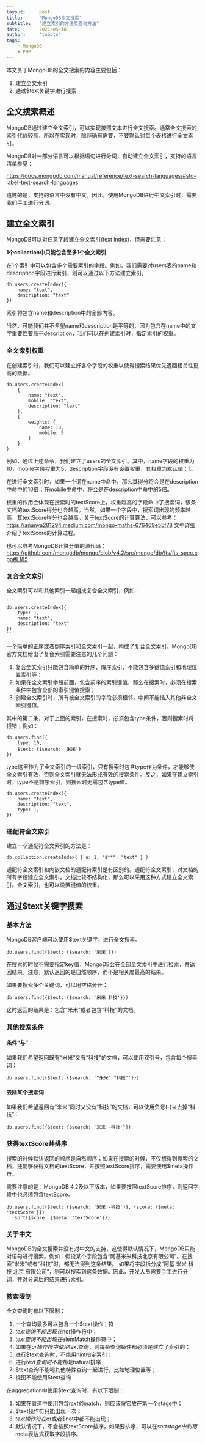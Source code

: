 ```yaml
---
layout:     post
title:      "MongoDB全文搜索"
subtitle:   "建立索引的方法及查询方法"
date:       2021-05-18
author:     "toboto"
tags:
    - MongoDB
    - PHP
---
```


本文关于MongoDB的全文搜索的内容主要包括：
1. 建立全文索引
2. 通过$text关键字进行搜索

## 全文搜索概述

MongoDB通过建立全文索引，可以实现按照文本进行全文搜索。通常全文搜索的索引代价较高，所以在实现时，除非确有需要，不要默认对每个表格进行全文索引。

MongoDB对一部分语言可以根据语句进行分词，自动建立全文索引，支持的语言清单参见：

https://docs.mongodb.com/manual/reference/text-search-languages/#std-label-text-search-languages

遗憾的是，支持的语言中没有中文。因此，使用MongoDB进行中文索引时，需要我们手工进行分词。

## 建立全文索引

MongoDB可以对任意字段建立全文索引(text index)，但需要注意：

 __1个collection中只能包含至多1个全文索引__ 

在1个索引中可以包含多个需要索引的字段。例如，我们需要对users表的name和description字段进行索引，则可以通过以下方法建立索引。

```
db.users.createIndex({     
    name: "text",     
    description: "text"   
})
```
索引将包含name和description中的全部内容。

当然，可能我们并不希望name和description是平等的，因为包含在name中的文字重要性要高于description，我们可以在创建索引时，指定索引的权重。

### 全文索引权重

在创建索引时，我们可以建立好各个字段的权重以使得搜索结果优先返回相关性更高的数据。

```
db.users.createIndex(
	{     
		name: "text",     
		mobile: "text",     
		description: "text"   
	},   
	{     
		weights: {       
			name: 10,       
			mobile: 5     
		}
	}
)
``` 
例如，通过上述命令，我们建立了users的全文索引。其中，name字段的权重为10，mobile字段权重为5，description字段没有设置权重，其权重为默认值：1。

在进行全文索引时，如果一个词在name中命中，那么其得分将会是在description中命中的10倍；在mobile中命中，将会是在description中命中的5倍。

权重的作用会体现在搜索时的textScore上，权重越高的字段命中了搜索词，该条文档的textScore得分也会越高。当然，如果一个字段中，搜索词出现的频率越高，其textScore得分也会越高。关于textScore的计算算法，可以参考：https://ananya281294.medium.com/mongo-maths-676469e55f78 文中详细介绍了textScore的计算过程。

也可以参考MongoDB计算分值的源代码；https://github.com/mongodb/mongo/blob/v4.2/src/mongo/db/fts/fts_spec.cpp#L185


### 复合全文索引

全文索引可以和其他索引一起组成复合全文索引，例如：

	```
	db.users.createIndex({ 
	    type: 1,    
	    name: "text",     
	    description: "text"   
	})
	```

一个简单的正序或者倒序索引和全文索引一起，构成了复合全文索引。MongoDB官方文档给出了复合索引需要注意的几个问题：


 1. 复合全文索引只能包含简单的升序、降序索引，不能包含多键值索引和地理位置索引等；
 2. 如果在全文索引字段前面，包含前序的索引键值，那么在搜索时，必须在搜索条件中包含全部的索引键值搜索；
 3. 创建全文索引时，所有被全文索引的字段必须相邻，中间不能插入其他非全文索引键值。

其中的第二条，对于上面的索引，在搜索时，必须包含type条件，否则搜索时将报错；例如：

```
db.users.find({ 
    type: 10,    
    $text: {$search: '米米'}
})
```

type这里作为了全文索引的一级索引，只有搜索时包含type作为条件，才能够使全文索引有效，否则全文索引就无法形成有效的搜索条件。反之，如果在建立索引时，type不是前序索引，则搜索时无需包含type值。

```
db.users.createIndex({ 
    name: "text",     
    description: "text",
    type: 1,    
})
```


### 通配符全文索引

建立一个通配符全文索引的方法是：

```
db.collection.createIndex( { a: 1, "$**": "text" } )
```
通配符全文索引和内嵌文档的通配符索引是有区别的。通配符全文索引，对文档的所有字段建立全文索引。文档比较不结构化，那么可以采用这种方式建立全文索引。全文索引，也可以设置键值的权重。


## 通过$text关键字搜索

### 基本方法
MongoDB客户端可以使用$text关键字，进行全文搜索。

```
db.users.find({$text: {$search: '米米'}})
```

在搜索的时候不需要指定key值，MongoDB会在全部全文索引中进行检索，并返回结果。注意，默认返回的是自然顺序，而不是相关度最高的结果。

如果要搜索多个关键词，可以用空格分开：
```
db.users.find({$text: {$search: '米米 科技'}})
```
这时返回的结果是：包含“米米”或者包含“科技”的文档。

### 其他搜索条件
#### 条件“与”

如果我们希望返回既有“米米”又有“科技”的文档，可以使用双引号，包含每个搜索词：

```
db.users.find({$text: {$search: '"米米" "科技"'}})
```


#### 去除某个搜索词

如果我们希望返回有“米米”同时又没有“科技”的文档，可以使用负号(-)来去掉“科技”：

```
db.users.find({$text: {$search: '米米 -科技'}})
```


### 获得textScore并排序
搜索的时候默认返回的顺序是自然顺序；如果在搜索的时候，不仅想得到搜索的文档，还能够获得文档的textScore，并按照textScore排序，需要使用$meta操作符。

需要注意的是：MongoDB 4.2及以下版本，如果要按照textScore排序，则返回字段中也必须包含textScore。

```
db.users.find({$text: {$search: '米米 -科技'}}, {score: {$meta: 'textScore'}})
  .sort({score: {$meta: 'textScore'}})
```

### 关于中文
MongoDB的全文搜索并没有对中文的支持，这使得默认情况下，MongoDB只能对语句进行搜索。例如：假设某个字段包含“阿基米米科技北京有限公司”。在搜索“米米”或者“科技”时，都无法得到这条结果。
如果将字段拆分成“阿基 米米 科技 北京 有限公司”，则可以搜索到这条数据。因此，开发人员需要手工进行分词，并对分词后的结果进行索引。

### 搜索限制
全文查询时有以下限制：

 1. 一个查询最多可以包含一个$text操作；符
 2. $text查询不能出现在$nor操作符中；
 3. $text查询不能出现在$elemMatch操作符中；
 4. 如果在$or操作符中使用$text查询，则每条查询条件都必须是建立了索引的；
 5. 进行$text查询时，不能用hint指定索引；
 6. 进行$text查询时不能指定$natural排序
 7. $text查询不能喝其他特殊查询一起进行，比如地理位置等；
 8. 视图不能使用$text查询

在aggregation中使用$text查询时，有以下限制：

  1. 如果在管道中使用包含$text的$match，则应该将它放在第一个stage中；
  2. $text操作符只能出现一次；
  3. $text操作符在$or或者$not中都不能出现；
  4. 默认情况下，不会按照textScore排序，如果要排序，可以在$sort stage中利用$meta表达式获取字段排序。
